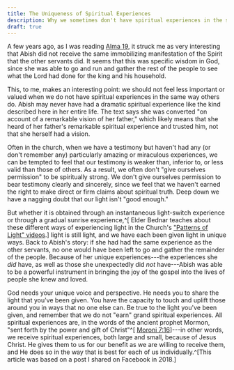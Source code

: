 ```yaml
---
title: The Uniqueness of Spiritual Experiences
description: Why we sometimes don't have spiritual experiences in the same way as others
draft: true
---
```


A few years ago, as I was reading
[Alma 19](https://www.churchofjesuschrist.org/study/scriptures/bofm/alma/19?lang=eng),
it struck me as very interesting that Abish did not receive the same
immobilizing manifestation of the Spirit that the other servants did. It seems
that this was specific wisdom in God, since she was able to go and run and
gather the rest of the people to see what the Lord had done for the king and his
household.

This, to me, makes an interesting point: we should not feel less important or
valued when we do not have spiritual experiences in the same way others do.
Abish may never have had a dramatic spiritual experience like the kind described
here in her entire life. The text says she was converted "on account of a
remarkable vision of her father," which likely means that she heard of her
father's remarkable spiritual experience and trusted him, not that she herself
had a vision.

Often in the church, when we have a testimony but haven't had any (or don't
remember any) particularly amazing or miraculous experiences, we can be tempted
to feel that our testimony is weaker than, inferior to, or less valid than those
of others. As a result, we often don't "give ourselves permission" to be
spiritually strong. We don't give ourselves permission to bear testimony clearly
and sincerely, since we feel that we haven't earned the right to make direct or
firm claims about spiritual truth. Deep down we have a nagging doubt that our
light isn't "good enough."

But whether it is obtained through an instantaneous light-switch experience or
through a gradual sunrise
experience,^[
    Elder Bednar teaches about these different ways of experiencing light in the
    Church's ["Patterns of Light" videos](https://www.youtube.com/playlist?list=PLrxrX4-JjqEMOU52TiD2R7is8lAjMZ_8v).]
light is still light, and we have each been given light in unique ways. Back to
Abish's story: if she had had the same experience as the other servants, no one
would have been left to go and gather the remainder of the people. Because of
her unique experiences---the experiences she _did_ have, as well as those she
unexpectedly did _not_ have---Abish was able to be a powerful instrument in
bringing the joy of the gospel into the lives of people she knew and loved.

God needs your unique voice and perspective. He needs you to share the light
that you've been given. You have the capacity to touch and uplift those around
you in ways that no one else can. Be true to the light you've been given, and
remember that we do not "earn" grand spiritual experiences. All spiritual
experiences are, in the words of the ancient prophet Mormon, "sent forth by the
power and gift of Christ"^[
    [Moroni 7:16](https://www.churchofjesuschrist.org/study/scriptures/bofm/moro/7?lang=eng&id=p16#p16)]---in
other words, we receive spiritual experiences, both large and small, because of
Jesus Christ. He gives them to us for our benefit as we are willing to receive
them, and He does so in the way that is
best for each of us individually.^[This article was based on a post I shared on Facebook in 2018.]

